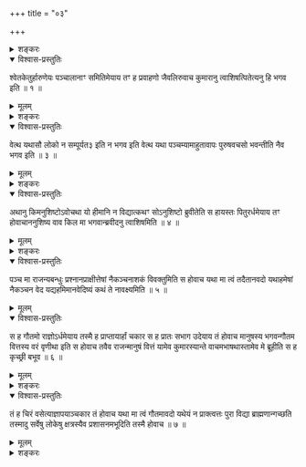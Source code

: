 +++
title = "०३"

+++

<details><summary>शङ्करः</summary>

ब्रह्मादिस्तम्बपर्यन्ताः संसारगतयो वक्तव्याः वैराग्यहेतोर्मुमुक्षूणाम्
इत्यत आख्यायिका आरभ्यते —
</details>

<details open><summary>विश्वास-प्रस्तुतिः</summary>

श्वेतकेतुर्हारुणेयः पञ्चालानाꣳ समितिमेयाय तꣳ ह प्रवाहणो जैवलिरुवाच
कुमारानु त्वाशिषत्पितेत्यनु हि भगव इति ॥ १ ॥
</details>

<details><summary>मूलम्</summary>

श्वेतकेतुर्हारुणेयः पञ्चालानाꣳ समितिमेयाय तꣳ ह प्रवाहणो जैवलिरुवाच
कुमारानु त्वाशिषत्पितेत्यनु हि भगव इति ॥ १ ॥
</details>

<details><summary>शङ्करः</summary>

श्वेतकेतुर्नामतः, ह इति ऐतिह्यार्थः, अरुणस्यापत्यमारुणिः
तस्यापत्यमारुणेयः पञ्चालानां जनपदानां
समितिं सभाम् एयाय आजगाम । तमागतवन्तं ह प्रवाहणो नामतः
जीवलस्यापत्यं जैवलिः उवाच उक्तवान् — हे कुमार
अनु त्वा त्वाम् अशिषत् अन्वशिषत् पिता ? किमनुशिष्टस्त्वं
पित्रेत्यर्थः । इत्युक्तः स आह — अनु हि
अनुशिष्टोऽस्मि भगव इति सूचयन्नाह ॥

वेत्थ यदितोऽधि प्रजाः प्रयन्तीति न भगव इति वेत्थ यथा पुनरावर्तन्त३ इति न
भगव इति वेत्थ पथोर्देवयानस्य पितृयाणस्य च व्यावर्तना३ इति न भगव इति ॥ २
॥

तं ह उवाच — यद्यनुशिष्टोऽसि, वेत्थ यदितः अस्माल्लोकात् अधि ऊर्ध्वं
यत्प्रजाः प्रयन्ति यद्गच्छन्ति, तत्किं जानीषे इत्यर्थः । न
भगव इत्याह इतरः, न जानेऽहं तत् यत्पृच्छसि । एवं तर्हि, वेत्थ जानीषे
यथा येन प्रकारेण पुनरावर्तन्त इति । न भगव इति प्रत्याह । वेत्थ
पथोर्मार्गयोः सहप्रयाणयोर्देवयानस्य पितृयाणस्य च
व्यावर्तना व्यावर्तनमितरेतरवियोगस्थानं सह
गच्छतामित्यर्थः ॥
</details>

<details open><summary>विश्वास-प्रस्तुतिः</summary>

वेत्थ यथासौ लोको न सम्पूर्यत३ इति न भगव इति वेत्थ यथा पञ्चम्यामाहुतावापः
पुरुषवचसो भवन्तीति नैव भगव इति ॥ ३ ॥
</details>

<details><summary>मूलम्</summary>

वेत्थ यथासौ लोको न सम्पूर्यत३ इति न भगव इति वेत्थ यथा पञ्चम्यामाहुतावापः
पुरुषवचसो भवन्तीति नैव भगव इति ॥ ३ ॥
</details>

<details><summary>शङ्करः</summary>

वेत्थ यथा असौ लोकः पितृसम्बन्धी — यं प्राप्य पुनरावर्तन्ते, बहुभिः
प्रयद्भिरपि येन कारणेन न सम्पूर्यते इति । न भगव इति
प्रत्याह । वेत्थ यथा येन क्रमेण पञ्चम्यां
पञ्चसङ्ख्याकायामाहुतौ हुतायाम्
आहुतिनिर्वृत्ता आहुतिसाधनाश्च आपः पुरुषवचसः
पुरुष इत्येवं वचोऽभिधानं यासां हूयमानानां क्रमेण षष्ठाहुतिभूतानां ताः
पुरुषवचसः पुरुषशब्दवाच्या भवन्ति पुरुषाख्यां लभन्त इत्यर्थः ।
इत्युक्तो नैव भगव इत्याह ; नैवाहमत्र किञ्चन
जानामीत्यर्थः ॥
</details>

<details open><summary>विश्वास-प्रस्तुतिः</summary>

अथानु किमनुशिष्टोऽवोचथा यो हीमानि न विद्यात्कथꣳ सोऽनुशिष्टो ब्रुवीतेति स
हायस्तः पितुरर्धमेयाय तꣳ होवाचाननुशिष्य वाव किल मा भगवान्ब्रवीदनु
त्वाशिषमिति ॥ ४ ॥
</details>

<details><summary>मूलम्</summary>

अथानु किमनुशिष्टोऽवोचथा यो हीमानि न विद्यात्कथꣳ सोऽनुशिष्टो ब्रुवीतेति स
हायस्तः पितुरर्धमेयाय तꣳ होवाचाननुशिष्य वाव किल मा भगवान्ब्रवीदनु
त्वाशिषमिति ॥ ४ ॥
</details>

<details><summary>शङ्करः</summary>

अथ एवमज्ञः सन् किमनु कस्मात्त्वम् अनुशिष्टोऽस्मीति — अवोचथा उक्तवानसि ;
यो हि इमानि मया पृष्टान्यर्थजातानि न विद्यात् न विजानीयात् , कथं स
विद्वत्सु अनुशिष्टोऽस्मीति ब्रुवीत । इत्येवं स श्वेतकेतुः राज्ञा
आयस्तः आयासितः सन् पितुरर्धं स्थानम् एयाय आगतवान् , तं च पितरमुवाच —
अननुशिष्य अनुशासनमकृत्वैव मा मां किल भगवान् समावर्तनकालेऽब्रवीत्
उक्तवान् अनु त्वाशिषम् अन्वशिषं त्वामिति ॥
</details>

<details open><summary>विश्वास-प्रस्तुतिः</summary>

पञ्च मा राजन्यबन्धुः प्रश्नानप्राक्षीत्तेषां नैकञ्चनाशकं विवक्तुमिति स
होवाच यथा मा त्वं तदैतानवदो यथाहमेषां नैकञ्चन वेद यद्यहमिमानवेदिष्यं
कथं ते नावक्ष्यमिति ॥ ५ ॥
</details>

<details><summary>मूलम्</summary>

पञ्च मा राजन्यबन्धुः प्रश्नानप्राक्षीत्तेषां नैकञ्चनाशकं विवक्तुमिति स
होवाच यथा मा त्वं तदैतानवदो यथाहमेषां नैकञ्चन वेद यद्यहमिमानवेदिष्यं
कथं ते नावक्ष्यमिति ॥ ५ ॥
</details>

<details open><summary>विश्वास-प्रस्तुतिः</summary>

स ह गौतमो राज्ञोऽर्धमेयाय तस्मै ह प्राप्तायार्हां चकार स ह प्रातः सभाग
उदेयाय तं होवाच मानुषस्य भगवन्गौतम वित्तस्य वरं वृणीथा इति स होवाच
तवैव राजन्मानुषं वित्तं यामेव कुमारस्यान्ते वाचमभाषथास्तामेव मे
ब्रूहीति स ह कृच्छ्री बभूव ॥ ६ ॥
</details>

<details><summary>मूलम्</summary>

स ह गौतमो राज्ञोऽर्धमेयाय तस्मै ह प्राप्तायार्हां चकार स ह प्रातः सभाग
उदेयाय तं होवाच मानुषस्य भगवन्गौतम वित्तस्य वरं वृणीथा इति स होवाच
तवैव राजन्मानुषं वित्तं यामेव कुमारस्यान्ते वाचमभाषथास्तामेव मे
ब्रूहीति स ह कृच्छ्री बभूव ॥ ६ ॥
</details>

<details><summary>शङ्करः</summary>

यतः पञ्च पञ्चसङ्ख्याकान्प्रश्नान् राजन्यबन्धुः राजन्या बन्धवोऽस्येति
राजन्यबन्धुः स्वयं दुर्वृत्त इत्यर्थः, अप्राक्षीत् पृष्टवान् ।
तेषां प्रश्नानां नैकञ्चन एकमपि नाशकं न शक्तवानहं विवक्तुं
विशेषेणार्थतो निर्णेतुमित्यर्थः । स ह उवाच पिता —
यथा मा मां वत्स त्वं तदा आगतमात्र एव एतान्प्रश्नान् अवद उक्तवानसि —
तेषां नैकञ्चन अशकं विवक्तुमिति, तथा मां जानीहि, त्वदीयाज्ञानेन
लिङ्गेन मम तद्विषयमज्ञानं जानीहीत्यर्थः । कथम् । यथा अहमेषां
प्रश्नानाम् एकं चन एकमपि न वेद न जाने इति — यथा त्वमेवाङ्ग
एतान्प्रश्नान् न जानीषे, तथा अहमपि एतान्न जाने इत्यर्थः ।
अतो मय्यन्यथाभावो न कर्तव्यः । कुत एतदेवम् । यतो न जाने ;
यद्यहमिमान्प्रश्नान् अवेदिष्यं विदितवानास्मि, कथं ते
तुभ्यं प्रियाय पुत्राय समावर्तनकाले पुरा नावक्ष्यं नोक्तवानस्मि —
इत्युक्त्वा स ह गौतमः गोत्रतः राज्ञः जैवलेः अर्धं स्थानम् एयाय
गतवान् । तस्मै ह गौतमाय प्राप्ताय अर्हाम् अर्हणां चकार कृतवान् ।
स च गौतमः कृतातिथ्यः उषित्वा परेद्युः प्रातःकाले सभागे सभां गते राज्ञि
उदेयाय । भजनं भागः पूजा सेवा सह भागेन वर्तमानो वा सभागः
पूज्यमानोऽन्यैः स्वयं गोतमः उदेयाय
राजानमुद्गतवान् । तं होवाच गौतमं राजा — मानुषस्य
भगवन्गौतम मनुष्यसम्बन्धिनो वित्तस्य ग्रामादेः वरं वरणीयं कामं वृणीथाः
प्रार्थयेथाः । स ह उवाच गौतमः — तवैव तिष्ठतु राजन् मानुषं वित्तम्
; यामेव कुमारस्य मम पुत्रस्य अन्ते समीपे वाचं पञ्चप्रश्नलक्षणाम् अभाषथाः
उक्तवानसि, तामेव वाचं मे मह्यं ब्रूहि कथय — इत्युक्तो गौतमेन राजा स ह
कृच्छ्री दुःखी बभूव — कथं त्विदमिति ॥
</details>

<details open><summary>विश्वास-प्रस्तुतिः</summary>

तं ह चिरं वसेत्याज्ञापयाञ्चकार तं होवाच यथा मा त्वं गौतमावदो यथेयं न
प्राक्त्वत्तः पुरा विद्या ब्राह्मणान्गच्छति तस्मादु सर्वेषु
लोकेषु क्षत्रस्यैव प्रशासनमभूदिति तस्मै होवाच ॥ ७ ॥
</details>

<details><summary>मूलम्</summary>

तं ह चिरं वसेत्याज्ञापयाञ्चकार तं होवाच यथा मा त्वं गौतमावदो यथेयं न
प्राक्त्वत्तः पुरा विद्या ब्राह्मणान्गच्छति तस्मादु सर्वेषु
लोकेषु क्षत्रस्यैव प्रशासनमभूदिति तस्मै होवाच ॥ ७ ॥
</details>

<details><summary>शङ्करः</summary>

स ह कृच्छ्रीभूतः अप्रत्याख्येयं ब्राह्मणं मन्वानः न्यायेन विद्या
वक्तव्येति मत्वा तं ह गौतमं चिरं दीर्घकालं वस —
इत्येवमाज्ञापयाञ्चकार आज्ञप्तवान् । यत्पूर्वं
प्रख्यातवान् राजा विद्याम् , यच्च पश्चाच्चिरं
वसेत्याज्ञप्तवान् , तन्निमित्तं ब्राह्मणं क्षमापयति
हेतुवचनोक्त्या । तं ह उवाच राजा — सर्वविद्यो ब्राह्मणोऽपि सन् यथा
येन प्रकारेण मा मां हे गौतम अवदः त्वम् — तामेव विद्यालक्षणां वाचं मे
ब्रूहि — इत्यज्ञानात् , तेन त्वं जानीहि । तत्रास्ति वक्तव्यम् — यथा
येन प्रकारेण इयं विद्या प्राक् त्वत्तो ब्राह्मणान् न गच्छति न गतवती, न
च ब्राह्मणा अनया विद्यया अनुशासितवन्तः, तथा एतत्प्रसिद्धं लोके यतः,
तस्मादु पुरा पूर्वं सर्वेषु लोकेषु क्षत्त्रस्यैव
क्षत्त्रजातेरेव अनया विद्यया प्रशासनं
प्रशास्तृत्वं शिष्याणामभूत् बभूव ; क्षत्त्रियपरम्परयैवेयं
विद्या एतावन्तं कालमागता ; तथाप्यहेतां तुभ्यं वक्ष्यामि ;
त्वत्सम्प्रदानादूर्ध्वं ब्राह्मणान्गमिष्यति ;
अतो मया यदुक्तम् , तत्क्षन्तुमर्हसीत्युक्त्वा तस्मै ह उवाच विद्यां
राजा ॥

इति तृतीयखण्डभाष्यम् ॥
</details>